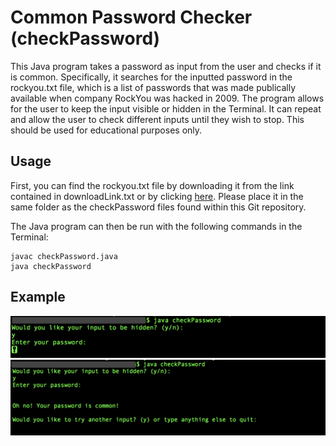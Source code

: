 # Common Password Checker (checkPassword)
This Java program takes a password as input from the user and checks if it is common. Specifically, it searches for the inputted password in the rockyou.txt file, which is a list of passwords that was made publically available when company RockYou was hacked in 2009. The program allows for the user to keep the input visible or hidden in the Terminal. It can repeat and allow the user to check different inputs until they wish to stop. This should be used for educational purposes only.

## Usage
First, you can find the rockyou.txt file by downloading it from the link contained in downloadLink.txt or by clicking [here](https://github.com/brannondorsey/naive-hashcat/releases/download/data/rockyou.txt
). Please place it in the same folder as the checkPassword files found within this Git repository.

The Java program can then be run with the following commands in the Terminal:
```
javac checkPassword.java
java checkPassword
```
## Example
![Terminal image 1](terminal1.png)
![Terminal image 2](terminal2.png)

